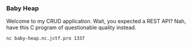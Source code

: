### Baby Heap

Welcome to my CRUD application. Wait, you expected a REST API? Nah, have this C program of questionable quality instead.

```
nc baby-heap.nc.jctf.pro 1337
```